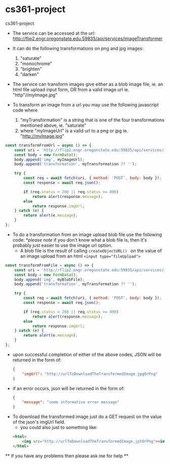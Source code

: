# cs361-project
cs361-project

* The service can be accessed at the url: 
    http://flip2.engr.oregonstate.edu:59835/api/services/imageTransformer

* It can do the following transformations on png and jpg images:
    1. "saturate"
    2. "monochrome"
    3. "brighten"
    4. "darken"

* The service can transform images give either as a blob image file, ie. an html file   upload input form, OR from a valid image url ie. "http"//myImage.jpg"

* To transform an image from a url you may use the following javascript code where
    1. "myTransformation" is a string that is one of the four transformations mentioned above, ie. "saturate"
    2. where "myImageUrl" is a valid url to a png or jpg ie. "http://myImage.jpg"

```javascript
const transformFromUrl = async () => {
    const uri = 'http://flip2.engr.oregonstate.edu:59835/api/services/imageTransformer';
    const body = new FormData();
    body.append('img', myImageUrl);
    body.append('transformation', myTransformation ?? '');

    try {
        const req = await fetch(uri, { method: 'POST', body: body });
        const response = await req.json();

        if (req.status < 200 || req.status >= 400)
            return alert(response.message);
        else
            return response.imgUrl;
    } catch (e) {
        return alert(e.message);
    }
};
```

* To do a transformation from an image upload blob file use the following code:
    **please note* if you don't know what a blob file is, then it's probably just easier to use the image url option.
    * A blob file is the result of calling ```createObjectURL() ``` on the value of an image upload from an html ```<input type="fileUpload">``` 

```javascript
const transformFromFile = async () => {
    const uri = 'http://flip2.engr.oregonstate.edu:59835/api/services/imageTransformer';
    const body = new FormData();
    body.append('img', myBlobFile);
    body.append('transformation', myTransformation ?? '');

    try {
        const req = await fetch(uri, { method: 'POST', body: body });
        const response = await req.json();

        if (req.status < 200 || req.status >= 400)
            return alert(response.message);
        else
            return response.imgUrl;
    } catch (e) {
        return alert(e.message);
    }
};
```

* upon successful completion of either of the above codes, JSON will be returned in the form of:
    ```json
    {
        "imgUrl": "http://urlToDownloadTheTransformedImage.jpgOrPng"
    }
    ```
* if an error occurs, json will be returned in the form of: 
    ```json
    {
        "message": "some informative error message"
    }
    ```
* To download the transformed image just do a GET request on the value of the json's imgUrl field.
    * you could also just to something like:
    ```html
    <html>
        <img src="http://urlToDownloadTheTransformedImage.jptOrPng"><img>
    </html>
    ```

** If you have any problems then please ask me for help **
